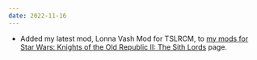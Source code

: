 ```yaml
---
date: 2022-11-16
---
```


* Added my latest mod, Lonna Vash Mod for TSLRCM, to [my mods for Star Wars: Knights of the Old Republic II: The Sith Lords](/projects/mods/kotor2) page.
